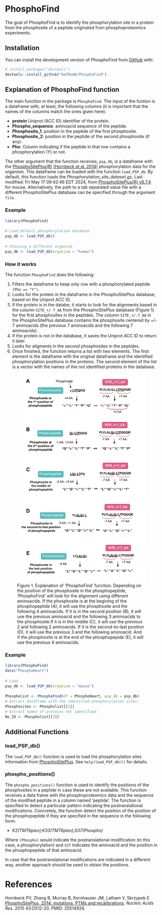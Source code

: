 
<!-- README.md is generated from README.Rmd. Please edit that file -->

# PhosphoFind

<!-- badges: start -->
<!-- badges: end -->

The goal of PhosphoFind is to identify the phosphorylation site in a
protein from the phosphosite of a peptide originated from
phosphoproteomics experiments.

## Installation

You can install the development version of PhosphoFind from
[GitHub](https://github.com/RafRomB/PhosphoFind) with:

``` r
# install.packages("devtools")
devtools::install_github("RafRomB/PhosphoFind")
```

## Explanation of PhosphoFind function

The main function in the package is `PhosphoFind`. The input of the
funtion is a dataframe with, at least, the following columns (it is
important that the names of the columns match the ones given here):

- **protein** Uniprot (ACC ID) identifier of the protein.
- **Phospho_sequence**: aminoacid sequence of the peptide.
- **Phosphosite_1**: position in the peptide of the first phosphosite.
- **Phosphosite_2**: position in the peptide of the second phosphosite
  (if any).
- **Pho**: Column indicating if the peptide in that row contains a
  phosphorylation (Y) or not.

The other argument that the function receives, `psp_db`, is a dataframe
with the [PhosphoSitePlus(R)](https://www.phosphosite.org/) [(Hornbeck
et
al. 2014)](https://academic.oup.com/nar/article/43/D1/D512/2439467?login=false)
phosphorylation data for the organism. This dataframe can be loaded with
the function `load_PSP_db`. By default, this function loads the
*Phosphorylation_site_dataset.gz*, Last modified: Fri May 17 09:42:46
EDT 2024, from [PhosphoSitePlus(R)
v6.7.4](https://www.phosphosite.org/staticDownloads) for mouse.
Alternatively, the path to a tab separated value file with a different
PhosphoSitePlus database can be specified through the argument `file`.

### Example

``` r
library(PhosphoFind)

# Load default phosphorylation database
psp_db <- load_PSP_db()

# Choosing a different organism
psp_db <- load_PSP_db(organism = "human")
```

### How it works

The function `PhosphoFind` does the following:

1.  Filters the dataframe to keep only row with a phosphorylated peptide
    `(Pho == "Y")`.
2.  Looks for the protein in the dataframe in the PhosphoSitePlus
    database, based on the Uniprot ACC ID.
3.  If the protein is in the databe, it starts to look for the
    alignments based in the column `SITE_+/-7_AA` from the
    PhosphoSitePlus database (Figure 1) for the first phosphosites in
    the peptides. The column `SITE_+/-7_AA` in the PhosphoSitePlus
    database contains the phosphosite centered by +/- 7 aminoacids (the
    previous 7 aminoacids and the following 7 aminoacids).
4.  If the protein is not in the database, it saves the Uniprot ACC ID
    to return it later.
5.  Looks for aligments in the second phosphosites in the peptides.
6.  Once finished, the function returns a list with two elements. The
    first element is the dataframe with the original dataframe and the
    identified phosphorylation positions in the proteins. The second
    element of the list is a vector with the names of the not identified
    proteins in the database.

<figure>
<img src="man/figures/PhosphoSite.png"
alt="Figure 1. Explanation of ‘PhosphoFind’ function. Depending on the position of the phosphosite in the phosphopeptide, ‘PhosphoFind’ will look for the alignment using different aminoacids. If the phosphosite is at the begining of the phosphopeptide (A), it will use the phosphosite and the following 4 aminoacids. If it is in the second position (B), it will use the previous aminoacid and the following 3 aminoacids to the phosphosite.If it is in the middle (C), it will use the previous 2 and following 2 aminoacids. If it is the second-to-last position (D), it will use the previous 3 and the following aminoacid. And if the phosphosite is at the end of the phosphopepide (E), it will use the previous 4 aminoacids." />
<figcaption aria-hidden="true">Figure 1. Explanation of ‘PhosphoFind’
function. Depending on the position of the phosphosite in the
phosphopeptide, ‘PhosphoFind’ will look for the alignment using
different aminoacids. If the phosphosite is at the begining of the
phosphopeptide (A), it will use the phosphosite and the following 4
aminoacids. If it is in the second position (B), it will use the
previous aminoacid and the following 3 aminoacids to the phosphosite.If
it is in the middle (C), it will use the previous 2 and following 2
aminoacids. If it is the second-to-last position (D), it will use the
previous 3 and the following aminoacid. And if the phosphosite is at the
end of the phosphopepide (E), it will use the previous 4
aminoacids.</figcaption>
</figure>

### Example

``` r
library(PhosphoFind)
data("PhosphoHeart")

# Load 
psp_db <- load_PSP_db(organism = "mouse")

Phospholist <- PhosphoFind(df = PhosphoHeart, psp_db = psp_db)
# Extract dataframe with the identified phosphorylation sites:
Phosphosites <- Phospholist[[1]]
# Extract names of proteins not identified:
No_ID <- Phospholist[[2]]
```

## Additional Functions

### load_PSP_db()

The `load_PSP_db()` function is used to load the phosphorylation sites
information from [PhosphoSitePlus](https://www.phosphosite.org). See
`help(load_PSP_db())` for details.

### phospho_positions()

The `phospho_positions()` function is used to identify the positions of
the phosphosites in a peptide in case these are not available. This
function receives a data frame with the phosphoproteomics data and the
sequence of the modified peptide in a column named ‘peptide’. The
function is specified to detect a particular pattern indicating the
postranslational modifications. Concretely, the function detect the
position of the position of the phosphopeptide if they are specified in
the sequence in the following form:

- *K2(TMT6plex);K33(TMT6plex);S37(Phospho)*

Where `(Phospho)` would indicate the postranslational modification (in
this case, a phosphorylation) and `S37` indicates the aminoacid and the
position in the phosphopeptide of that aminoacid.

In case that the postranslational modifications are indicated in a
different way, another approach should be used to obtain the positions.

# References

Hornbeck PV, Zhang B, Murray B, Kornhauser JM, Latham V, Skrzypek E
[PhosphoSitePlus, 2014: mutations, PTMs and
recalibrations](https://academic.oup.com/nar/article/43/D1/D512/2439467?login=false).
*Nucleic Acids Res*. 2015 43:D512-20. PMID: 25514926.
